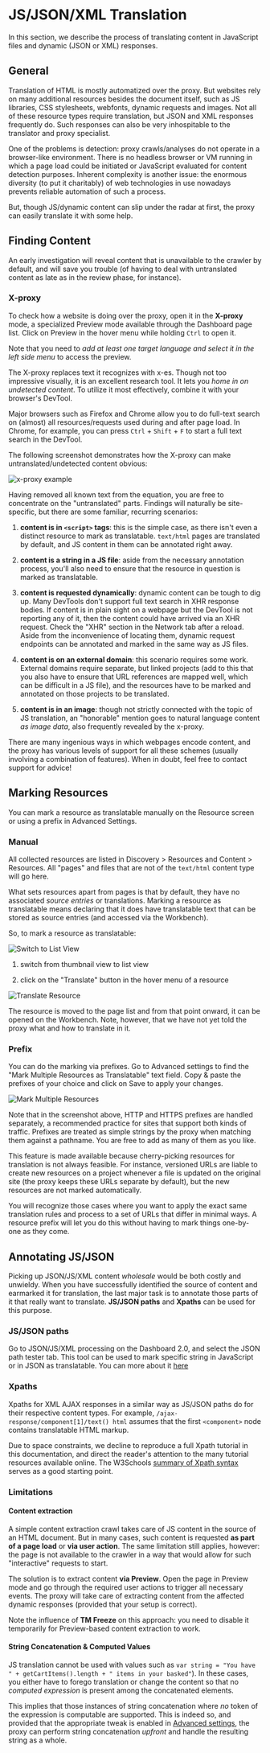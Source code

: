 # JS/JSON/XML Translation

In this section, we describe the process of translating content in JavaScript files and dynamic (JSON or XML) responses.

## General

Translation of HTML is mostly automatized over the proxy. But websites rely on many additional resources besides the document itself, such as JS libraries, CSS stylesheets, webfonts, dynamic requests and images. Not all of these resource types require translation, but JSON and XML responses frequently do. Such responses can also be very inhospitable to the translator and proxy specialist.

One of the problems is detection: proxy crawls/analyses do not operate in a browser-like environment. There is no headless browser or VM running in which a page load could be initiated or JavaScript evaluated for content detection purposes. Inherent complexity is another issue: the enormous diversity (to put it charitably) of web technologies in use nowadays prevents reliable automation of such a process.

But, though JS/dynamic content can slip under the radar at first, the proxy can easily translate it with some help.

## Finding Content

An early investigation will reveal content that is unavailable to the crawler by default, and will save you trouble (of having to deal with untranslated content as late as in the review phase, for instance).

### X-proxy

To check how a website is doing over the proxy, open it in the **X-proxy** mode, a specialized Preview mode available through the Dashboard page list. Click on Preview in the hover menu while holding `Ctrl` to open it.

Note that you need to *add at least one target language *and* select it in the left side menu* to access the preview.

The X-proxy replaces text it recognizes with x-es. Though not too impressive visually, it is an excellent research tool. It lets you *home in on undetected content*. To utilize it most effectively, combine it with your browser's DevTool.

Major browsers such as Firefox and Chrome allow you to do full-text search on (almost) all resources/requests used during and after page load. In Chrome, for example, you can press `Ctrl`  + `Shift` + `F` to start a full text search in the DevTool.

The following screenshot demonstrates how the X-proxy can make untranslated/undetected content obvious:

![x-proxy example](/img/x_proxy_example.png)

Having removed all known text from the equation, you are free to concentrate on the "untranslated" parts. Findings will naturally be site-specific, but there are some familiar, recurring scenarios:

1. **content is in `<script>` tags**: this is the simple case, as there isn't even a distinct resource to mark as translatable. `text/html` pages are translated by default, and JS content in them can be annotated right away.

2. **content is a string in a JS file**: aside from the necessary annotation process, you'll also need to ensure that the resource in question is marked as translatable.

3. **content is requested dynamically**: dynamic content can be tough to dig up. Many DevTools don't support full text search in XHR response bodies. If content is in plain sight on a webpage but the DevTool is not reporting any of it, then the content could have arrived via an XHR request. Check the "XHR" section in the Network tab after a reload. Aside from the inconvenience of locating them, dynamic request endpoints can be annotated and marked in the same way as JS files.

4. **content is on an external domain**: this scenario requires some work. External domains require separate, but linked projects (add to this that you also have to ensure that URL references are mapped well, which can be difficult in a JS file), and the resources have to be marked and annotated on those projects to be translated.

5. **content is in an image**: though not strictly connected with the topic of JS translation, an "honorable" mention goes to natural language content *as image data*, also frequently revealed by the x-proxy.

There are many ingenious ways in which webpages encode content, and the proxy has various levels of support for all these schemes (usually involving a combination of features). When in doubt, feel free to contact support for advice!

## Marking Resources

You can mark a resource as translatable manually on the Resource screen or using a prefix in Advanced Settings.

### Manual

All collected resources are listed in Discovery > Resources and Content > Resources. All "pages" and files that are not of the `text/html` content type will go here.

What sets resources apart from pages is that by default, they have no associated *source entries* or translations. Marking a resource as translatable means declaring that it does have translatable text that can be stored as source entries (and accessed via the Workbench).

So, to mark a resource as translatable:

![Switch to List View](/img/dashboard/resources_list_view_filter.png)

1. switch from thumbnail view to list view

2. click on the "Translate" button in the hover menu of a resource

![Translate Resource](/img/dashboard/resources_list_view_translate.png)

The resource is moved to the page list and from that point onward, it can be opened on the Workbench. Note, however, that we have not yet told the proxy what and how to translate in it.

### Prefix

You can do the marking via prefixes. Go to Advanced settings to find the "Mark Multiple Resources as Translatable" text field. Copy & paste the prefixes of your choice and click on Save to apply your changes.

![Mark Multiple Resources](/img/dashboard/advanced_multiple_resources.png)

Note that in the screenshot above, HTTP and HTTPS prefixes are handled separately, a recommended practice for sites that support both kinds of traffic. Prefixes are treated as simple strings by the proxy when matching them against a pathname. You are free to add as many of them as you like.

This feature is made available because cherry-picking resources for translation is not always feasible. For instance, versioned URLs are liable to create new resources on a project whenever a file is updated on the original site (the proxy keeps these URLs separate by default), but the new resources are not marked automatically.

You will recognize those cases where you want to apply the exact same translation rules and process to a set of URLs that differ in minimal ways. A resource prefix will let you do this without having to mark things one-by-one as they come.

## Annotating JS/JSON

Picking up JSON/JS/XML content *wholesale* would be both costly and unwieldy. When you have successfully identified the source of content and earmarked it for translation, the last major task is to annotate those parts of it that really want to translate. **JS/JSON paths** and **Xpaths** can be used for this purpose.

### JS/JSON paths

Go to JSON/JS/XML processing on the Dashboard 2.0, and select the JSON path tester tab. This tool can be used to mark specific string in JavaScript or in JSON as translatable. You can more about it [here](../../dashboard2/settings/jptt.html)

### Xpaths

Xpaths for XML AJAX responses in a similar way as JS/JSON paths do for their respective content types. For example, `/ajax-response/component[1]/text() html`
assumes that the first `<component>` node contains translatable HTML markup.

Due to space constraints, we decline to reproduce a full Xpath tutorial in this documentation, and direct the reader's attention to the many tutorial resources available online. The W3Schools [summary of Xpath syntax](https://www.w3schools.com/xml/xpath_syntax.asp) serves as a good starting point.

### Limitations

#### Content extraction

A simple content extraction crawl takes care of JS content in the source of an HTML document. But in many cases, such content is requested **as part of a page load** or **via user action**. The same limitation still applies, however: the page is not available to the crawler in a way that would allow for such "interactive" requests to start.

The solution is to extract content **via Preview**. Open the page in Preview mode and go through the required user actions to trigger all necessary events. The proxy will take care of extracting content from the affected dynamic responses (provided that your setup is correct).

Note the influence of **TM Freeze** on this approach: you need to disable it temporarily for Preview-based content extraction to work.

#### String Concatenation & Computed Values

JS translation cannot be used with values such as `var string = "You have " + getCartItems().length + " items in your basked"`). In these cases, you either have to forego translation or change the content so that no *computed expression* is present among the concatenated elements.

This implies that those instances of string concatenation where *no* token of the expression is computable are supported. This is indeed so, and provided that the appropriate tweak is enabled in [Advanced settings](../settings/advancedsettings.html#tweaks), the proxy can perform string concatenation *upfront* and handle the resulting string as a whole.
